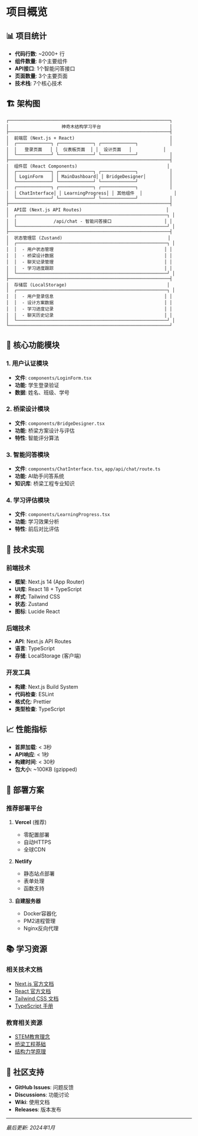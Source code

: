 # 项目概览

## 📊 项目统计

- **代码行数**: ~2000+ 行
- **组件数量**: 8个主要组件
- **API接口**: 1个智能问答接口
- **页面数量**: 3个主要页面
- **技术栈**: 7个核心技术

## 🏗️ 架构图

```
┌─────────────────────────────────────────────────────────────┐
│                    神奇木结构学习平台                          │
├─────────────────────────────────────────────────────────────┤
│  前端层 (Next.js + React)                                    │
│  ┌─────────────┐ ┌─────────────┐ ┌─────────────┐            │
│  │   登录页面   │ │  仪表板页面  │ │  设计页面   │            │
│  └─────────────┘ └─────────────┘ └─────────────┘            │
├─────────────────────────────────────────────────────────────┤
│  组件层 (React Components)                                  │
│  ┌─────────────┐ ┌─────────────┐ ┌─────────────┐            │
│  │ LoginForm   │ │ MainDashboard│ │ BridgeDesigner│         │
│  └─────────────┘ └─────────────┘ └─────────────┘            │
│  ┌─────────────┐ ┌─────────────┐ ┌─────────────┐            │
│  │ ChatInterface│ │ LearningProgress│ │ 其他组件  │            │
│  └─────────────┘ └─────────────┘ └─────────────┘            │
├─────────────────────────────────────────────────────────────┤
│  API层 (Next.js API Routes)                                │
│  ┌─────────────────────────────────────────────────────────┐ │
│  │              /api/chat - 智能问答接口                    │ │
│  └─────────────────────────────────────────────────────────┘ │
├─────────────────────────────────────────────────────────────┤
│  状态管理层 (Zustand)                                        │
│  ┌─────────────────────────────────────────────────────────┐ │
│  │  - 用户状态管理                                          │ │
│  │  - 桥梁设计数据                                          │ │
│  │  - 聊天记录管理                                          │ │
│  │  - 学习进度跟踪                                          │ │
│  └─────────────────────────────────────────────────────────┘ │
├─────────────────────────────────────────────────────────────┤
│  存储层 (LocalStorage)                                      │
│  ┌─────────────────────────────────────────────────────────┐ │
│  │  - 用户登录信息                                          │ │
│  │  - 设计方案数据                                          │ │
│  │  - 学习进度记录                                          │ │
│  │  - 聊天历史记录                                          │ │
│  └─────────────────────────────────────────────────────────┘ │
└─────────────────────────────────────────────────────────────┘
```

## 🎯 核心功能模块

### 1. 用户认证模块
- **文件**: `components/LoginForm.tsx`
- **功能**: 学生登录验证
- **数据**: 姓名、班级、学号

### 2. 桥梁设计模块
- **文件**: `components/BridgeDesigner.tsx`
- **功能**: 桥梁方案设计与评估
- **特性**: 智能评分算法

### 3. 智能问答模块
- **文件**: `components/ChatInterface.tsx`, `app/api/chat/route.ts`
- **功能**: AI助手问答系统
- **知识库**: 桥梁工程专业知识

### 4. 学习评估模块
- **文件**: `components/LearningProgress.tsx`
- **功能**: 学习效果分析
- **特性**: 前后对比评估

## 🔧 技术实现

### 前端技术
- **框架**: Next.js 14 (App Router)
- **UI库**: React 18 + TypeScript
- **样式**: Tailwind CSS
- **状态**: Zustand
- **图标**: Lucide React

### 后端技术
- **API**: Next.js API Routes
- **语言**: TypeScript
- **存储**: LocalStorage (客户端)

### 开发工具
- **构建**: Next.js Build System
- **代码检查**: ESLint
- **格式化**: Prettier
- **类型检查**: TypeScript

## 📈 性能指标

- **首屏加载**: < 3秒
- **API响应**: < 1秒
- **构建时间**: < 30秒
- **包大小**: ~100KB (gzipped)

## 🚀 部署方案

### 推荐部署平台
1. **Vercel** (推荐)
   - 零配置部署
   - 自动HTTPS
   - 全球CDN

2. **Netlify**
   - 静态站点部署
   - 表单处理
   - 函数支持

3. **自建服务器**
   - Docker容器化
   - PM2进程管理
   - Nginx反向代理

## 📚 学习资源

### 相关技术文档
- [Next.js 官方文档](https://nextjs.org/docs)
- [React 官方文档](https://react.dev)
- [Tailwind CSS 文档](https://tailwindcss.com/docs)
- [TypeScript 手册](https://www.typescriptlang.org/docs)

### 教育相关资源
- [STEM教育理念](https://www.stemeducation.com)
- [桥梁工程基础](https://www.bridgeengineering.com)
- [结构力学原理](https://www.structuralmechanics.com)

## 🤝 社区支持

- **GitHub Issues**: 问题反馈
- **Discussions**: 功能讨论
- **Wiki**: 使用文档
- **Releases**: 版本发布

---

*最后更新: 2024年1月*
